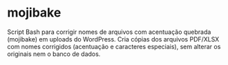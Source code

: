 # mojibake
Script Bash para corrigir nomes de arquivos com acentuação quebrada (mojibake) em uploads do WordPress. Cria cópias dos arquivos PDF/XLSX com nomes corrigidos (acentuação e caracteres especiais), sem alterar os originais nem o banco de dados.
